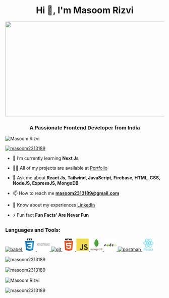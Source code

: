 <h1 align="center">Hi 👋, I'm Masoom Rizvi</h1>

<div align="center">
  <img src="https://img.etimg.com/thumb/height-450,width-600,imgsize-638053,msid-84146056/.jpg" width="600" height="300"/>
</div>

<h3 align="center">A Passionate Frontend Developer from India</h3>

<p align="left"> <img src="https://komarev.com/ghpvc/?username=masoom2313189&label=Profile%20views&color=0e75b6&style=flat" alt="Masoom Rizvi" /> </p>
<p align="left"> <a href="https://github.com/ryo-ma/github-profile-trophy"><img src="https://github-profile-trophy.vercel.app/?username=masoom2313189" alt="masoom2313189" /></a> </p>


- 🌱 I’m currently learning **Next Js**

- 👨‍💻 All of my projects are available at <a href="https://masoom2313189.github.io/" target="_blank">Portfolio</a>

- 💬 Ask me about **React Js, Tailwind, JavaScript, Firebase, HTML, CSS, NodeJS, ExpressJS, MongoDB**

- 📫 How to reach me **masoom2313189@gmail.com**

- 📄 Know about my experiences <a href="https://www.linkedin.com/in/masoom-rizvi-a127b3235/" target="_blank">LinkedIn</a>

- ⚡ Fun fact **Fun Facts’ Are Never Fun**

<h3 align="left">Languages and Tools:</h3>
<p align="left"> <a href="https://babeljs.io/" target="_blank" rel="noreferrer"> <img src="https://www.vectorlogo.zone/logos/babeljs/babeljs-icon.svg" alt="babel" width="40" height="40"/> </a> <a href="https://www.w3schools.com/css/" target="_blank" rel="noreferrer"> <img src="https://raw.githubusercontent.com/devicons/devicon/master/icons/css3/css3-original-wordmark.svg" alt="css3" width="40" height="40"/> </a> <a href="https://expressjs.com" target="_blank" rel="noreferrer"> <img src="https://raw.githubusercontent.com/devicons/devicon/master/icons/express/express-original-wordmark.svg" alt="express" width="40" height="40"/> </a> <a href="https://git-scm.com/" target="_blank" rel="noreferrer"> <img src="https://www.vectorlogo.zone/logos/git-scm/git-scm-icon.svg" alt="git" width="40" height="40"/> </a> </a> <a href="https://www.w3.org/html/" target="_blank" rel="noreferrer"> <img src="https://raw.githubusercontent.com/devicons/devicon/master/icons/html5/html5-original-wordmark.svg" alt="html5" width="40" height="40"/> </a> <a href="https://developer.mozilla.org/en-US/docs/Web/JavaScript" target="_blank" rel="noreferrer"> <img src="https://raw.githubusercontent.com/devicons/devicon/master/icons/javascript/javascript-original.svg" alt="javascript" width="40" height="40"/> </a> <a href="https://www.mongodb.com/" target="_blank" rel="noreferrer"> <img src="https://raw.githubusercontent.com/devicons/devicon/master/icons/mongodb/mongodb-original-wordmark.svg" alt="mongodb" width="40" height="40"/> </a> <a href="https://nodejs.org" target="_blank" rel="noreferrer"> <img src="https://raw.githubusercontent.com/devicons/devicon/master/icons/nodejs/nodejs-original-wordmark.svg" alt="nodejs" width="40" height="40"/> </a> <a href="https://postman.com" target="_blank" rel="noreferrer"> <img src="https://www.vectorlogo.zone/logos/getpostman/getpostman-icon.svg" alt="postman" width="40" height="40"/> </a>  <a href="https://reactjs.org/" target="_blank" rel="noreferrer"> <img src="https://raw.githubusercontent.com/devicons/devicon/master/icons/react/react-original-wordmark.svg" alt="react" width="40" height="40"/> </a> </p>

<p><img align="center" src="http://github-profile-summary-cards.vercel.app/api/cards/profile-details?username=masoom2313189&theme=nord_bright" alt="masoom2313189" /></p>

<p><img align="center" src="http://github-profile-summary-cards.vercel.app/api/cards/stats?username=masoom2313189&theme=nord_bright" alt="masoom2313189" /></p>

<p><img align="center" src="https://github-readme-streak-stats.herokuapp.com/?user=masoom2313189&" alt="Masoom Rizvi" /></p>

<p>
  <img
    align="center"
    src="https://github-readme-stats.vercel.app/api/top-langs/?username=masoom2313189&theme=light&hide_border=false&include_all_commits=false&count_private=false&layout=compact"
    alt="masoom2313189"
  />
</p>
